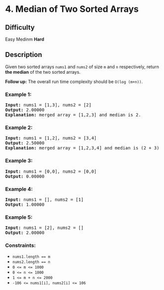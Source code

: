 # 4. Median of Two Sorted Arrays

## Difficulty

Easy Medinm **Hard**

## Description

Given two sorted arrays `nums1` and `nums2` of size `m` and `n` respectively, return **the median** of the two sorted arrays.

**Follow up:** The overall run time complexity should be `O(log (m+n))`.

 

### Example 1:


<pre>
<b>Input:</b> nums1 = [1,3], nums2 = [2]
<b>Output:</b> 2.00000
<b>Explanation:</b> merged array = [1,2,3] and median is 2.
</pre>

### Example 2:

<pre>
<b>Input:</b> nums1 = [1,2], nums2 = [3,4]
<b>Output:</b> 2.50000
<b>Explanation:</b> merged array = [1,2,3,4] and median is (2 + 3) / 2 = 2.5.
</pre>

### Example 3:

<pre>
<b>Input:</b> nums1 = [0,0], nums2 = [0,0]
<b>Output:</b> 0.00000
</pre>

### Example 4:

<pre>
<b>Input:</b> nums1 = [], nums2 = [1]
<b>Output:</b> 1.00000
</pre>

### Example 5:

<pre>
<b>Input:</b> nums1 = [2], nums2 = []
<b>Output:</b> 2.00000
</pre>
 

### Constraints:

* `nums1.length == m`
* `nums2.length == n`
* `0 <= m <= 1000`
* `0 <= n <= 1000`
* `1 <= m + n <= 2000`
* `-106 <= nums1[i], nums2[i] <= 106`
